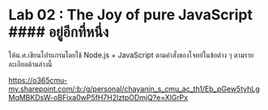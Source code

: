 # Lab 02 : The Joy of pure JavaScript #### อยู่อีกที่หนึ่ง

ให้น.ศ.เขียนโปรแกรมโดยใช้ Node.js + JavaScript ตามคำสั่งของโจทย์ในข้อต่าง ๆ ตามรายละเอียดด้านล่างนี้

https://o365cmu-my.sharepoint.com/:b:/g/personal/chayanin_s_cmu_ac_th1/Eb_pGew5tyhLgMqMBKDsW-oBFixa0wP5fH7H2lztpODmjQ?e=XlGrPx
